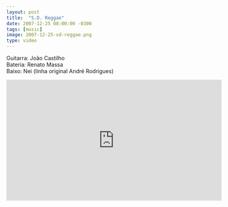 ```yaml
---
layout: post
title:  "S.D. Reggae"
date: 2007-12-25 08:00:00 -0300
tags: [music]
image: 2007-12-25-sd-reggae.png
type: video
---
```

Guitarra: João Castilho  
Bateria: Renato Massa  
Baixo: Nei (linha original André Rodrigues)

<div class="iframe-wrapper">
<iframe width="560" height="315" src="https://www.youtube.com/embed/4s8Mrdw570Y" frameborder="0" allowfullscreen></iframe>
</div>